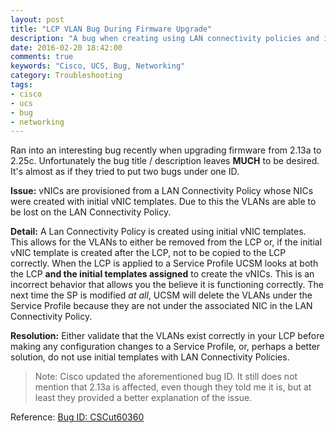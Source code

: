 ```yaml
---
layout: post
title: "LCP VLAN Bug During Firmware Upgrade"
description: "A bug when creating using LAN connectivity policies and initial vNIC templates"
date: 2016-02-20 18:42:00
comments: true
keywords: "Cisco, UCS, Bug, Networking"
category: Troubleshooting
tags:
- cisco
- ucs
- bug
- networking
---
```


Ran into an interesting bug recently when upgrading firmware from 2.13a to 2.25c. Unfortunately the bug title / description leaves **MUCH** to be desired. 
It's almost as if they tried to put two bugs under one ID.

**Issue:** vNICs are provisioned from a LAN Connectivity Policy whose NICs were created with initial vNIC templates. 
Due to this the VLANs are able to be lost on the LAN Connectivity Policy.

**Detail:** A Lan Connectivity Policy is created using initial vNIC templates. This allows for the VLANs to either be removed from the LCP or, if the 
initial vNIC template is created after the LCP, not to be copied to the LCP correctly. When the LCP is applied to a Service Profile UCSM looks at both the 
LCP **and the initial templates assigned** to create the vNICs. This is an incorrect behavior that allows you the believe it is functioning correctly. 
The next time the SP is modified *at all*, UCSM will delete the VLANs under the Service Profile because they are not under the associated NIC in the LAN Connectivity Policy.

**Resolution:** Either validate that the VLANs exist correctly in your LCP before making any configuration changes to a Service Profile, or, 
perhaps a better solution, do not use initial templates with LAN Connectivity Policies.


> Note: Cisco updated the aforementioned bug ID. It still does not mention that 2.13a is affected, even though they told me it is, but at least they provided a better 
explanation of the issue.

Reference: [Bug ID: CSCut60360](https://tools.cisco.com/bugsearch/bug/CSCut60360)

